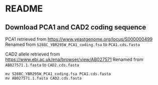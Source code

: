 # README

## Download PCA1 and CAD2 coding sequence

PCA1 retrieved from https://www.yeastgenome.org/locus/S000000499
Renamed from `S288C_YBR295W_PCA1_coding.fsa` to `PCA1.cds.fasta`

CAD2 allele retrieved from https://www.ebi.ac.uk/ena/browser/view/AB027571
Renamed from `AB027571.1.fasta` to `CAD2.cds.fasta`

```
mv S288C_YBR295W_PCA1_coding.fsa PCA1.cds.fasta
mv AB027571.1.fasta CAD2.cds.fasta
```

